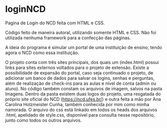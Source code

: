 # loginNCD
Pagina de Login do NCD feita com HTML e CSS.

Código feito de maneira autoral, utilizando somente HTML e CSS. Não foi utilizada nenhuma framework para a confecção das páginas. 

A ideia do programa é simular um portal de uma instituição de ensino, tendo agora o NCD como essa instituição.

O projeto conta com três sites principais, dos quais um (index.html) possui links para sites externos voltados para o projeto de extensão. 
Existe a possibilidade de expansão do portal, caso seja continuado o projeto, de adicionar um banco de dados para salvar os logins, senhas e perguntas, além de realização de check-ins para as aulas e nível de conta (admin ou aluno).
No código também constam os arquivos de imagem, salvos na pasta Imagens. Dentro da pasta existem duas logos do projeto, uma resgatada do próprio site oficial do NCD (https://ncd.ufes.br/) e outra feita a mão por Ana Carolina Holzmeister Cunha, também conhecida por mim como minha namorada. O arquivo do css está linkado em todos os heads dos arquivos .html, apelidado de style.css, disponível para consulta nesse repositório, junto como todos os outros arquivos. 
